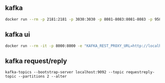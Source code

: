 
## kafka 

```bash
docker run --rm -p 2181:2181 -p 3030:3030 -p 8081-8083:8081-8083 -p 9581-9585:9581-9585 -p 9092:9092 -e ADV_HOST=127.0.0.1 landoop/fast-data-dev:latest
```

## kafka ui

```bash
docker run --rm -it -p 8000:8000 -e "KAFKA_REST_PROXY_URL=http://localhost:8082"  landoop/kafka-topics-ui
```

## kafka request/reply
```
kafka-topics --bootstrap-server localhost:9092 --topic requestreply-topic --partitions 2 --alter
```